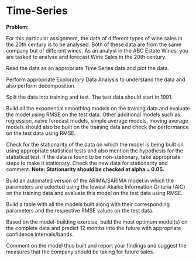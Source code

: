 # Time-Series

**Problem:**

For this particular assignment, the data of different types of wine sales in the 20th century is to be analysed. Both of these data are from the same company but of different wines. As an analyst in the ABC Estate Wines, you are tasked to analyse and forecast Wine Sales in the 20th century.


Read the data as an appropriate Time Series data and plot the data.

Perform appropriate Exploratory Data Analysis to understand the data and also perform decomposition.

Split the data into training and test. The test data should start in 1991.

Build all the exponential smoothing models on the training data and evaluate the model using RMSE on the test data. Other additional models such as regression, naïve forecast models, simple average models, moving average models should also be built on the training data and check the performance on the test data using RMSE.

Check for the stationarity of the data on which the model is being built on using appropriate statistical tests and also mention the hypothesis for the statistical test. If the data is found to be non-stationary, take appropriate steps to make it stationary. Check the new data for stationarity and comment.
**Note: Stationarity should be checked at alpha = 0.05.**

Build an automated version of the ARIMA/SARIMA model in which the parameters are selected using the lowest Akaike Information Criteria (AIC) on the training data and evaluate this model on the test data using RMSE.

Build a table with all the models built along with their corresponding parameters and the respective RMSE values on the test data.

Based on the model-building exercise, build the most optimum model(s) on the complete data and predict 12 months into the future with appropriate confidence intervals/bands.

Comment on the model thus built and report your findings and suggest the measures that the company should be taking for future sales.
